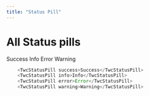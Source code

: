```yaml
---
title: "Status Pill"
---
```

<script setup lang="ts">
import TwcStatusPill from "@/components/TwcStatusPill.vue";
</script>

# All Status pills

<div class="component-preview">
    <TwcStatusPill success>Success</TwcStatusPill>
    <TwcStatusPill info>Info</TwcStatusPill>
    <TwcStatusPill error>Error</TwcStatusPill>
    <TwcStatusPill warning>Warning</TwcStatusPill>
</div>

```js
    <TwcStatusPill success>Success</TwcStatusPill>
    <TwcStatusPill info>Info</TwcStatusPill>
    <TwcStatusPill error>Error</TwcStatusPill>
    <TwcStatusPill warning>Warning</TwcStatusPill>
```
